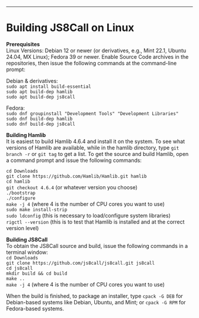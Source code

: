 ------------------------------------------------------------------------------
# Building JS8Call on Linux

**Prerequisites**\
Linux Versions:  Debian 12 or newer (or derivatives, e.g., Mint 22.1, Ubuntu 24.04, MX Linux); Fedora 39 or newer.  Enable Source Code archives in the repositories, then issue the following commands at the command-line prompt:

Debian & derivatives:\
   `sudo apt install build-essential`\
   `sudo apt build-dep hamlib`\
   `sudo apt build-dep js8call`
  
Fedora:\
   `sudo dnf groupinstall "Development Tools" "Development Libraries"`\
   `sudo dnf build-dep hamlib`\
   `sudo dnf build-dep js8call`

**Building Hamlib**\
It is easiest to build Hamlib 4.6.4 and install it on the system.  To see what versions of Hamlib are available, while in the hamlib directory, type `git branch -r` or `git tag` to get a list.  To get the source and build Hamlib, open a command prompt and issue the following commands:

   `cd Downloads`\
   `git clone https://github.com/Hamlib/Hamlib.git hamlib`\
   `cd hamlib`\
   `git checkout 4.6.4` (or whatever version you choose)\
   `./bootstrap`\
   `./configure`\
   `make -j 4` (where 4 is the number of CPU cores you want to use)\
   `sudo make install-strip`\
   `sudo ldconfig` (this is necessary to load/configure system libraries)\
   `rigctl --version` (this is to test that Hamlib is installed and at the correct version level)

**Building JS8Call**\
To obtain the JS8Call source and build, issue the following commands in a terminal window:\
   `cd Downloads`\
   `git clone https://github.com/js8call/js8call.git js8call`\
   `cd js8call`\
   `mkdir build && cd build`\
   `make ..`\
   `make -j 4` (where 4 is the number of CPU cores you want to use)
   
   When the build is finished, to package an installer, type `cpack -G DEB` for Debian-based systems like Debian, Ubuntu, and Mint; or `cpack -G RPM` for Fedora-based systems.